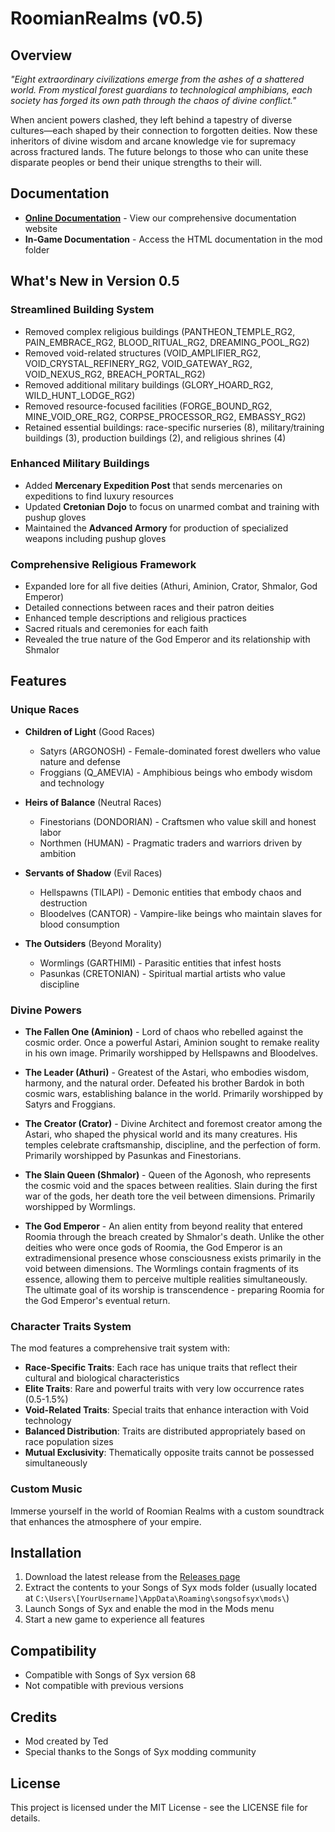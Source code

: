 # RoomianRealms (v0.5)

## Overview

*"Eight extraordinary civilizations emerge from the ashes of a shattered world. From mystical forest guardians to technological amphibians, each society has forged its own path through the chaos of divine conflict."*

When ancient powers clashed, they left behind a tapestry of diverse cultures—each shaped by their connection to forgotten deities. Now these inheritors of divine wisdom and arcane knowledge vie for supremacy across fractured lands. The future belongs to those who can unite these disparate peoples or bend their unique strengths to their will.

## Documentation

- **[Online Documentation](https://thothius.github.io/roomian-realms/)** - View our comprehensive documentation website
- **In-Game Documentation** - Access the HTML documentation in the mod folder

## What's New in Version 0.5

### Streamlined Building System
- Removed complex religious buildings (PANTHEON_TEMPLE_RG2, PAIN_EMBRACE_RG2, BLOOD_RITUAL_RG2, DREAMING_POOL_RG2)
- Removed void-related structures (VOID_AMPLIFIER_RG2, VOID_CRYSTAL_REFINERY_RG2, VOID_GATEWAY_RG2, VOID_NEXUS_RG2, BREACH_PORTAL_RG2)
- Removed additional military buildings (GLORY_HOARD_RG2, WILD_HUNT_LODGE_RG2)
- Removed resource-focused facilities (FORGE_BOUND_RG2, MINE_VOID_ORE_RG2, CORPSE_PROCESSOR_RG2, EMBASSY_RG2)
- Retained essential buildings: race-specific nurseries (8), military/training buildings (3), production buildings (2), and religious shrines (4)

### Enhanced Military Buildings
- Added **Mercenary Expedition Post** that sends mercenaries on expeditions to find luxury resources
- Updated **Cretonian Dojo** to focus on unarmed combat and training with pushup gloves
- Maintained the **Advanced Armory** for production of specialized weapons including pushup gloves

### Comprehensive Religious Framework
- Expanded lore for all five deities (Athuri, Aminion, Crator, Shmalor, God Emperor)
- Detailed connections between races and their patron deities
- Enhanced temple descriptions and religious practices
- Sacred rituals and ceremonies for each faith
- Revealed the true nature of the God Emperor and its relationship with Shmalor

## Features

### Unique Races

- **Children of Light** (Good Races)
  - Satyrs (ARGONOSH) - Female-dominated forest dwellers who value nature and defense
  - Froggians (Q_AMEVIA) - Amphibious beings who embody wisdom and technology

- **Heirs of Balance** (Neutral Races)
  - Finestorians (DONDORIAN) - Craftsmen who value skill and honest labor
  - Northmen (HUMAN) - Pragmatic traders and warriors driven by ambition

- **Servants of Shadow** (Evil Races)
  - Hellspawns (TILAPI) - Demonic entities that embody chaos and destruction
  - Bloodelves (CANTOR) - Vampire-like beings who maintain slaves for blood consumption

- **The Outsiders** (Beyond Morality)
  - Wormlings (GARTHIMI) - Parasitic entities that infest hosts
  - Pasunkas (CRETONIAN) - Spiritual martial artists who value discipline

### Divine Powers

- **The Fallen One (Aminion)** - Lord of chaos who rebelled against the cosmic order. Once a powerful Astari, Aminion sought to remake reality in his own image. Primarily worshipped by Hellspawns and Bloodelves.

- **The Leader (Athuri)** - Greatest of the Astari, who embodies wisdom, harmony, and the natural order. Defeated his brother Bardok in both cosmic wars, establishing balance in the world. Primarily worshipped by Satyrs and Froggians.

- **The Creator (Crator)** - Divine Architect and foremost creator among the Astari, who shaped the physical world and its many creatures. His temples celebrate craftsmanship, discipline, and the perfection of form. Primarily worshipped by Pasunkas and Finestorians.

- **The Slain Queen (Shmalor)** - Queen of the Agonosh, who represents the cosmic void and the spaces between realities. Slain during the first war of the gods, her death tore the veil between dimensions. Primarily worshipped by Wormlings.

- **The God Emperor** - An alien entity from beyond reality that entered Roomia through the breach created by Shmalor's death. Unlike the other deities who were once gods of Roomia, the God Emperor is an extradimensional presence whose consciousness exists primarily in the void between dimensions. The Wormlings contain fragments of its essence, allowing them to perceive multiple realities simultaneously. The ultimate goal of its worship is transcendence - preparing Roomia for the God Emperor's eventual return.

### Character Traits System

The mod features a comprehensive trait system with:

- **Race-Specific Traits**: Each race has unique traits that reflect their cultural and biological characteristics
- **Elite Traits**: Rare and powerful traits with very low occurrence rates (0.5-1.5%)
- **Void-Related Traits**: Special traits that enhance interaction with Void technology
- **Balanced Distribution**: Traits are distributed appropriately based on race population sizes
- **Mutual Exclusivity**: Thematically opposite traits cannot be possessed simultaneously

### Custom Music

Immerse yourself in the world of Roomian Realms with a custom soundtrack that enhances the atmosphere of your empire.

## Installation

1. Download the latest release from the [Releases page](https://github.com/Thothius/roomian-realms/releases)
2. Extract the contents to your Songs of Syx mods folder (usually located at `C:\Users\[YourUsername]\AppData\Roaming\songsofsyx\mods\`)
3. Launch Songs of Syx and enable the mod in the Mods menu
4. Start a new game to experience all features

## Compatibility

- Compatible with Songs of Syx version 68
- Not compatible with previous versions

## Credits

- Mod created by Ted
- Special thanks to the Songs of Syx modding community

## License

This project is licensed under the MIT License - see the LICENSE file for details.
